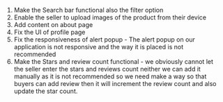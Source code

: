 1. Make the Search bar functional also the filter option
2. Enable the seller to upload images of the product from their device
3. Add content on about page
4. Fix the UI of profile page
5. Fix the responsiveness of alert popup - The alert popup on our application is not responsive and the way it is placed is not recommended
6. Make the Stars and review count functional - we obviously cannot let the seller enter the stars and reviews count neither we can add it manually as it is not recommended so we need make a way so that buyers can add review then it will increment the review count and also update the star count.  